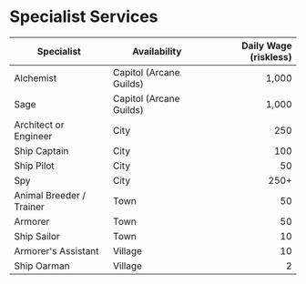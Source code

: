 # Specialist Services

| Specialist               | Availability            | Daily Wage (riskless) |
| ------------------------ | ----------------------- | --------------------: |
| Alchemist                | Capitol (Arcane Guilds) |                 1,000 |
| Sage                     | Capitol (Arcane Guilds) |                 1,000 |
| Architect or Engineer    | City                    |                   250 |
| Ship Captain             | City                    |                   100 |
| Ship Pilot               | City                    |                    50 |
| Spy                      | City                    |                  250+ |
| Animal Breeder / Trainer | Town                    |                    50 |
| Armorer                  | Town                    |                    50 |
| Ship Sailor              | Town                    |                    10 |
| Armorer's Assistant      | Village                 |                    10 |
| Ship Oarman              | Village                 |                     2 |
